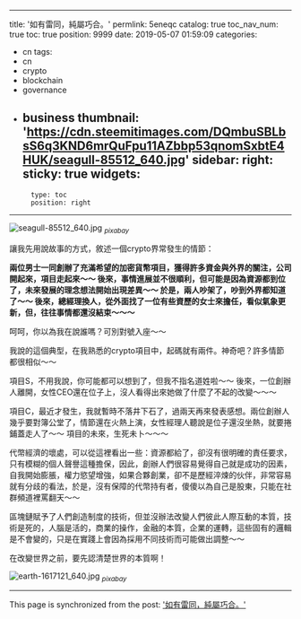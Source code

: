 
---
title: '如有雷同，純屬巧合。'
permlink: 5eneqc
catalog: true
toc_nav_num: true
toc: true
position: 9999
date: 2019-05-07 01:59:09
categories:
- cn
tags:
- cn
- crypto
- blockchain
- governance
- business
thumbnail: 'https://cdn.steemitimages.com/DQmbuSBLbsS6q3KND6mrQuFpu11AZbbp53qnomSxbtE4HUK/seagull-85512_640.jpg'
sidebar:
    right:
        sticky: true
widgets:
    -
        type: toc
        position: right
---


![seagull-85512_640.jpg](https://cdn.steemitimages.com/DQmbuSBLbsS6q3KND6mrQuFpu11AZbbp53qnomSxbtE4HUK/seagull-85512_640.jpg)
<sub>*pixabay*</sub>

讓我先用說故事的方式，敘述一個crypto界常發生的情節：

**兩位男士一同創辦了充滿希望的加密貨幣項目，獲得許多資金與外界的關注，公司開起來，項目走起來～～ 後來，事情進展並不很順利，但可能是因為資源都到位了，未來發展的理念想法開始出現差異～～ 於是，兩人吵架了，吵到外界都知道了～～ 後來，總經理換人，從外面找了一位有些資歷的女士來擔任，看似氣象更新，但，往往事情都還沒結束～～～**

呵呵，你以為我在說誰嗎？可別對號入座～～

我說的這個典型，在我熟悉的crypto項目中，起碼就有兩件。神奇吧？許多情節都很相似～～

項目S，不用我說，你可能都可以想到了，但我不指名道姓啦～～ 後來，一位創辦人離開，女性CEO還在位子上，沒人看得出來她做了什麼了不起的改變～～～

項目C，最近才發生，我就暫時不落井下石了，過兩天再來發表感想。兩位創辦人幾乎要對簿公堂了，情節還在火熱上演，女性經理人聽說是位子還沒坐熱，就要捲鋪蓋走人了～～ 項目的未來，生死未卜～～～

代幣經濟的壞處，可以從這裡看出一些：資源都給了，卻沒有很明確的責任要求，只有模糊的個人聲譽這種擔保，因此，創辦人們很容易覺得自己就是成功的因素，自我開始膨脹，權力慾望增強，如果合夥創業，卻不是歷經淬煉的伙伴，非常容易就有分歧的看法，於是，沒有保障的代幣持有者，傻傻以為自己是股東，只能在社群頻道裡罵翻天～～

區塊鏈賦予了人們創造制度的技術，但並沒辦法改變人們彼此人際互動的本質，技術是死的，人腦是活的，商業的操作，金融的本質，企業的運轉，這些固有的邏輯是不會變的，只是在實踐上會因為採用不同技術而可能做出調整～～ 

在改變世界之前，要先認清楚世界的本質啊！

![earth-1617121_640.jpg](https://cdn.steemitimages.com/DQmW3KLJsw2CdyJudBSPojEtDxKB3uW2Naz6qxE9EhpprQB/earth-1617121_640.jpg)
<sub>*pixabay*</sub>

- - -

This page is synchronized from the post: ['如有雷同，純屬巧合。'](https://steemit.com/@deanliu/5eneqc)
